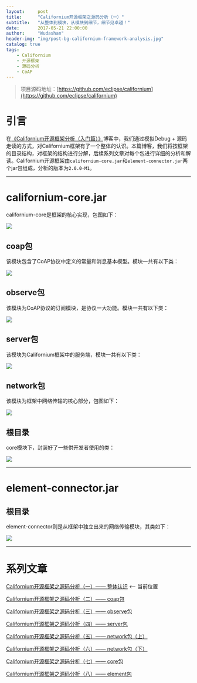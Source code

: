 ```yaml
---
layout:     post
title:      "Californium开源框架之源码分析（一）"
subtitle:   "从整体到模块，从模块到细节，细节见卓越！"
date:       2017-05-21 22:00:00
author:     "Wudashan"
header-img: "img/post-bg-californium-framework-analysis.jpg"
catalog: true
tags:
    - Californium
    - 开源框架
    - 源码分析
    - CoAP
---
```


> 项目源码地址：[https://github.com/eclipse/californium](https://github.com/eclipse/californium)

# 引言

在[《Californium开源框架分析（入门篇）》](http://wudashan.cn/2017/05/07/Californium-Framework-Analysis)博客中，我们通过模拟Debug + 源码走读的方式，对Californium框架有了一个整体的认识。本篇博客，我们将按框架的目录结构，对框架的结构进行分解，后续系列文章对每个包进行详细的分析和解读。Californium开源框架由`californium-core.jar`和`element-connector.jar`两个jar包组成，分析的版本为`2.0.0-M1`。


---

# californium-core.jar

californium-core是框架的核心实现，包图如下：

![](http://o7x0ygc3f.bkt.clouddn.com/Californium%E5%BC%80%E6%BA%90%E6%A1%86%E6%9E%B6%E5%88%86%E6%9E%90/californium-core%E5%8C%85%E5%9B%BE.png)

## coap包

该模块包含了CoAP协议中定义的常量和消息基本模型。模块一共有以下类：

![](http://o7x0ygc3f.bkt.clouddn.com/Californium%E5%BC%80%E6%BA%90%E6%A1%86%E6%9E%B6%E5%88%86%E6%9E%90/coap%E5%8C%85%E7%B1%BB%E5%9B%BE.png)

## observe包

该模块为CoAP协议的订阅模块，是协议一大功能。模块一共有以下类：

![](http://o7x0ygc3f.bkt.clouddn.com/Californium%E5%BC%80%E6%BA%90%E6%A1%86%E6%9E%B6%E5%88%86%E6%9E%90/observe%E5%8C%85_01.png)

## server包

该模块为Californium框架中的服务端，模块一共有以下类：

![](http://o7x0ygc3f.bkt.clouddn.com/Californium%E5%BC%80%E6%BA%90%E6%A1%86%E6%9E%B6%E5%88%86%E6%9E%90/server%E5%8C%85_01.png)


## network包

该模块为框架中网络传输的核心部分，包图如下：

![](http://o7x0ygc3f.bkt.clouddn.com/Californium%E5%BC%80%E6%BA%90%E6%A1%86%E6%9E%B6%E5%88%86%E6%9E%90/network%E5%8C%85.png)

## 根目录

core模块下，封装好了一些供开发者使用的类：

![](http://o7x0ygc3f.bkt.clouddn.com/Californium%E5%BC%80%E6%BA%90%E6%A1%86%E6%9E%B6%E5%88%86%E6%9E%90/core.png)


---

# element-connector.jar

## 根目录

element-connector则是从框架中独立出来的网络传输模块，其类如下：

![](http://o7x0ygc3f.bkt.clouddn.com/Californium%E5%BC%80%E6%BA%90%E6%A1%86%E6%9E%B6%E5%88%86%E6%9E%90/elements%E5%8C%85.png)


---

# 系列文章

[Californium开源框架之源码分析（一）—— 整体认识](http://wudashan.cn/2017/05/21/Californium-Framework-Analysis-01/) <-- 当前位置

[Californium开源框架之源码分析（二）—— coap包](http://wudashan.cn/2017/06/01/Californium-Framework-Analysis-02/)

[Californium开源框架之源码分析（三）—— observe包](http://wudashan.cn/2017/06/05/Californium-Framework-Analysis-03/)

[Californium开源框架之源码分析（四）—— server包](http://wudashan.cn/2017/06/16/Californium-Framework-Analysis-04/)

[Californium开源框架之源码分析（五）—— network包（上）](http://wudashan.cn/2017/07/02/Californium-Framework-Analysis-05/)

[Californium开源框架之源码分析（六）—— network包（下）](http://wudashan.cn/2017/07/07/Californium-Framework-Analysis-06/)

[Californium开源框架之源码分析（七）—— core包](http://wudashan.cn/2017/07/09/Californium-Framework-Analysis-07/)

[Californium开源框架之源码分析（八）—— element包](http://wudashan.cn/2017/07/12/Californium-Framework-Analysis-08/)

